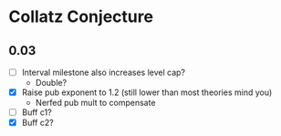 # Collatz Conjecture

## 0.03

- [ ] Interval milestone also increases level cap?
  - Double?
- [x] Raise pub exponent to 1.2 (still lower than most theories mind you)
  - Nerfed pub mult to compensate
- [ ] Buff c1?
- [x] Buff c2?
